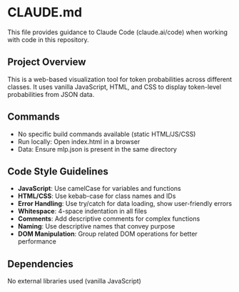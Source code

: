 # CLAUDE.md

This file provides guidance to Claude Code (claude.ai/code) when working with code in this repository.

## Project Overview
This is a web-based visualization tool for token probabilities across different classes. It uses vanilla JavaScript, HTML, and CSS to display token-level probabilities from JSON data.

## Commands
- No specific build commands available (static HTML/JS/CSS)
- Run locally: Open index.html in a browser
- Data: Ensure mlp.json is present in the same directory

## Code Style Guidelines
- **JavaScript**: Use camelCase for variables and functions
- **HTML/CSS**: Use kebab-case for class names and IDs
- **Error Handling**: Use try/catch for data loading, show user-friendly errors
- **Whitespace**: 4-space indentation in all files
- **Comments**: Add descriptive comments for complex functions
- **Naming**: Use descriptive names that convey purpose
- **DOM Manipulation**: Group related DOM operations for better performance

## Dependencies
No external libraries used (vanilla JavaScript)